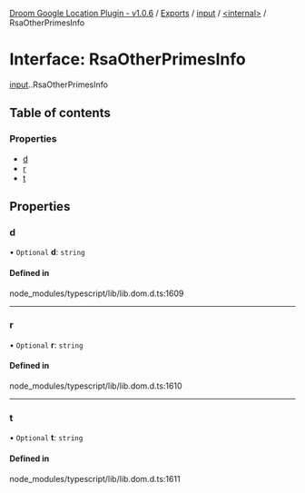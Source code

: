 [Droom Google Location Plugin - v1.0.6](../README.md) / [Exports](../modules.md) / [input](../modules/input.md) / [<internal\>](../modules/input._internal_.md) / RsaOtherPrimesInfo

# Interface: RsaOtherPrimesInfo

[input](../modules/input.md).[<internal>](../modules/input._internal_.md).RsaOtherPrimesInfo

## Table of contents

### Properties

- [d](input._internal_.RsaOtherPrimesInfo.md#d)
- [r](input._internal_.RsaOtherPrimesInfo.md#r)
- [t](input._internal_.RsaOtherPrimesInfo.md#t)

## Properties

### d

• `Optional` **d**: `string`

#### Defined in

node_modules/typescript/lib/lib.dom.d.ts:1609

___

### r

• `Optional` **r**: `string`

#### Defined in

node_modules/typescript/lib/lib.dom.d.ts:1610

___

### t

• `Optional` **t**: `string`

#### Defined in

node_modules/typescript/lib/lib.dom.d.ts:1611
